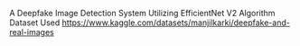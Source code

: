 A Deepfake Image Detection System Utilizing EfficientNet V2 Algorithm
Dataset Used https://www.kaggle.com/datasets/manjilkarki/deepfake-and-real-images
